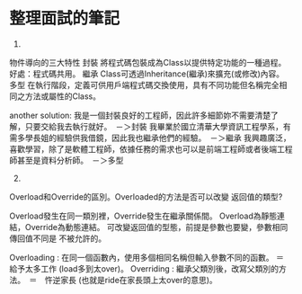 # 整理面試的筆記

1.
物件導向的三大特性
封裝
將程式碼包裝成為Class以提供特定功能的一種過程。好處：程式碼共用。
繼承
Class可透過Inheritance(繼承)來擴充(或修改)內容。
多型
在執行階段，定義可供用戶端程式碼交換使用，具有不同功能但名稱完全相同之方法或屬性的Class。

another solution:
  我是一個封裝良好的工程師，因此許多細節妳不需要清楚了解，只要交給我去執行就好。　－＞封裝
  我畢業於國立清華大學資訊工程學系，有需多學長姐的經驗供我借鏡，因此我也繼承他們的經驗。　－＞繼承
  我興趣廣泛，喜歡學習，除了是軟體工程師，依據任務的需求也可以是前端工程師或者後端工程師甚至是資料分析師。　－＞多型

2.
Overload和Override的區別。Overloaded的方法是否可以改變 
返回值的類型? 

Overload發生在同一類別裡，Override發生在繼承關係間。 
Overload為靜態連結，Override為動態連結。 
可改變返回值的型態，前提是參數也要變，參數相同傳回值不同是
不被允許的。 

Overloading : 在同一個函數內，使用多個相同名稱但輸入參數不同的函數。  ＝ 給予太多工作 (load多到太over)。 
Overriding :  繼承父類別後，改寫父類別的方法。　＝　忤逆家長 (也就是ride在家長頭上太over的意思)。
